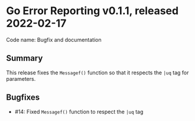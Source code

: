 # Go Error Reporting v0.1.1, released 2022-02-17

Code name: Bugfix and documentation

## Summary

This release fixes the `Messagef()` function so that it respects the `|uq` tag for parameters.

## Bugfixes

* #14: Fixed `Messagef()` function to respect the `|uq` tag
